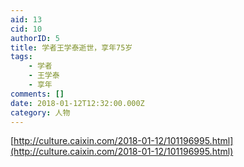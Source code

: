```yaml
---
aid: 13
cid: 10
authorID: 5
title: 学者王学泰逝世，享年75岁
tags:
    - 学者
    - 王学泰
    - 享年
comments: []
date: 2018-01-12T12:32:00.000Z
category: 人物
---
```


[http://culture.caixin.com/2018-01-12/101196995.html](http://culture.caixin.com/2018-01-12/101196995.html)
